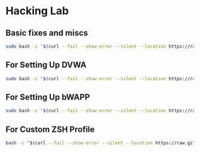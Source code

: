 # Hacking Lab

## Basic fixes and miscs

```bash
sudo bash -c "$(curl --fail --show-error --silent --location https://raw.githubusercontent.com/its-ashu-otf/Hacking-Lab/main/basic-setup.sh)"
 ```

## For Setting Up DVWA

```bash
sudo bash -c "$(curl --fail --show-error --silent --location https://raw.githubusercontent.com/IamCarron/DVWA-Script/main/Install-DVWA.sh)"
 ```

## For Setting Up bWAPP

```bash
sudo bash -c "$(curl --fail --show-error --silent --location https://raw.githubusercontent.com/its-ashu-otf/Hacking-Lab/main/install-bWAPP.sh)"
 ```
## For Custom ZSH Profile

```bash
bash -c "$(curl --fail --show-error --silent --location https://raw.githubusercontent.com/its-ashu-otf/myZSH/main/setup.sh)"
 ```

